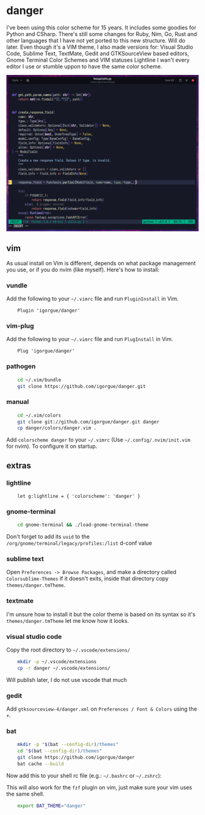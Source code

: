 # danger

I've been using this color scheme for 15 years. It includes some goodies for Python and CSharp. There's still some changes for Ruby, Nim, Go, Rust and other languages that I have not yet ported to this new structure. Will do later. Even though it's a VIM theme, I also made versions for: Visual Studio Code, Sublime Text, TextMate, Gedit and GTKSourceView based editors, Gnome Terminal Color Schemes and VIM statuses Lightline I wan't every editor I use or stumble uppon to have the same color scheme.

![Python Screenshot](https://github.com/igorgue/danger/raw/master/screenshots/python.png)

## vim

As usual install on Vim is different, depends on what package management you use, or if you do nvim (like myself). Here's how to install:

### vundle
Add the following to your `~/.vimrc` file and run `PluginInstall` in Vim.

```vim
    Plugin 'igorgue/danger'
```

### vim-plug
Add the following to your `~/.vimrc` file and run `PlugInstall` in Vim.

```vim
    Plug 'igorgue/danger'
```

### pathogen

```sh
    cd ~/.vim/bundle
    git clone https://github.com/igorgue/danger.git
```

### manual

```sh
    cd ~/.vim/colors
    git clone git://github.com/igorgue/danger.git danger
    cp danger/colors/danger.vim .
```

Add `colorscheme danger` to your `~/.vimrc` (Use `~/.config/.nvim/init.vim` for nvim). To configure it on startup.

## extras

### lightline

```vim
    let g:lightline = { 'colorscheme': 'danger' }
```

### gnome-terminal

```sh
    cd gnome-terminal && ./load-gnome-terminal-theme
```

Don't forget to add its `uuid` to the `/org/gnome/terminal/legacy/profiles:/list` d-conf value

### sublime text

Open `Preferences -> Browse Packages`, and make a directory called `Colorsublime-Themes` if it doesn't exits, inside that directory copy `themes/danger.tmTheme`.

### textmate

I'm unsure how to install it but the color theme is based on its syntax so it's `themes/danger.tmTheme` let me know how it looks.

### visual studio code

Copy the root directory to `~/.vscode/extensions/`

```sh
    mkdir -p ~/.vscode/extensions
    cp -r danger ~/.vscode/extensions/
```

Will publish later, I do not use vscode that much

### gedit

Add `gtksourceview-4/danger.xml` on `Preferences / Font & Colors` using the `+`.

### bat

```sh
    mkdir -p "$(bat --config-dir)/themes"
    cd "$(bat --config-dir)/themes"
    git clone https://github.com/igorgue/danger
    bat cache --build
```

Now add this to your shell rc file (e.g.: `~/.bashrc` or `~/.zshrc`):

This will also work for the `fzf` plugin on vim, just make sure your vim uses the same shell.

```sh
    export BAT_THEME="danger"
```
